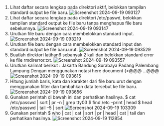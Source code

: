1. Lihat daftar secara lengkap pada direktori aktif, belokkan tampilan standard output ke file 
baru.
![Screenshot 2024-09-19 093127](https://github.com/user-attachments/assets/ad2899fe-66c9-4f33-83d8-bb6dc5f36620)
2. Lihat daftar secara lengkap pada direktori /etc/paswd, belokkan tampilan standard output 
ke file baru tanpa menghapus file baru sebelumnya.
![Screenshot 2024-09-19 093147](https://github.com/user-attachments/assets/179ee7e8-b717-47a9-b53d-d229e84a0489)
3. Urutkan file baru dengan cara membelokkan standard input.
![Screenshot 2024-09-19 093219](https://github.com/user-attachments/assets/f532da8d-870d-43af-b678-b726d5ac7f2a)
4. Urutkan file baru dengan cara membelokkan standard input dan standard output ke file 
baru.urut.
![Screenshot 2024-09-19 093529](https://github.com/user-attachments/assets/8fcc9319-dd6d-410a-86f3-f7d1d22de045)
5. Buatlah direktori latihan6 sebanyak 2 kali dan belokkan standard error ke file 
rmdirerror.txt.
![Screenshot 2024-09-19 093557](https://github.com/user-attachments/assets/f9cfe62c-c062-4b91-9b02-f5659ae6bb69)
6. Urutkan kalimat berikut : 
Jakarta 
Bandung 
Surabaya 
Padang 
Palembang 
Lampung
Dengan menggunakan notasi here document (<@@@ …@@@
![Screenshot 2024-09-19 093615](https://github.com/user-attachments/assets/85265351-29ad-44b9-8bb4-9c202ad89aff)
7. Hitung jumlah baris, kata dan karakter dari file baru.urut dengan menggunakan filter dan 
tambahkan data tersebut ke file baru.
![Screenshot 2024-09-19 093656](https://github.com/user-attachments/assets/1e4e4c6b-b090-46e9-a344-c7a9adf1dc48)
8. Gunakan perintah di bawah ini dan perhatikan hasilnya.
$ cat /etc/passwd | sort | pr –n | grep tty03 
$ find /etc –print | head 
$ head /etc/passwd | tail –5 | sort
![Screenshot 2024-09-19 103309](https://github.com/user-attachments/assets/4a7e7df6-80f7-4181-961a-5941e092f3e2)
9. Gunakan perintah $ who | cat | cat | sort | pr | head | cat | tail dan perhatikan hasilnya.
![Screenshot 2024-09-19 112854](https://github.com/user-attachments/assets/e922355b-43ad-429f-900b-5fe0ebda1728)


